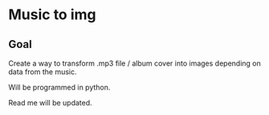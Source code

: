 # Music to img

## Goal

Create a way to transform .mp3 file / album cover into images depending on data from the music.

Will be programmed in python.

Read me will be updated.
